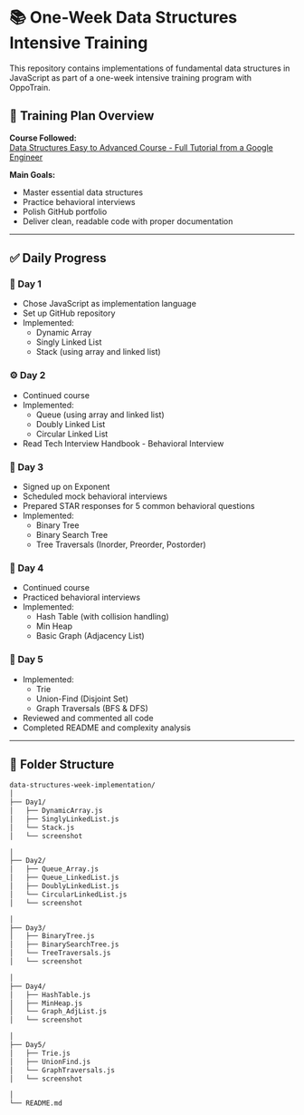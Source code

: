 # 📚 One-Week Data Structures Intensive Training

This repository contains implementations of fundamental data structures in JavaScript as part of a one-week intensive training program with OppoTrain.

## 📅 Training Plan Overview

**Course Followed:**  
[Data Structures Easy to Advanced Course - Full Tutorial from a Google Engineer](https://www.youtube.com/watch?v=RBSGKlAvoiM)

**Main Goals:**  
- Master essential data structures  
- Practice behavioral interviews  
- Polish GitHub portfolio  
- Deliver clean, readable code with proper documentation

---

## ✅ Daily Progress

### 🚀 Day 1  
- Chose JavaScript as implementation language  
- Set up GitHub repository  
- Implemented:  
  - Dynamic Array  
  - Singly Linked List  
  - Stack (using array and linked list)  

### ⚙️ Day 2  
- Continued course  
- Implemented:  
  - Queue (using array and linked list)  
  - Doubly Linked List  
  - Circular Linked List  
- Read Tech Interview Handbook - Behavioral Interview  

### 🌲 Day 3  
- Signed up on Exponent  
- Scheduled mock behavioral interviews  
- Prepared STAR responses for 5 common behavioral questions  
- Implemented:  
  - Binary Tree  
  - Binary Search Tree  
  - Tree Traversals (Inorder, Preorder, Postorder)  

### 🔐 Day 4  
- Continued course  
- Practiced behavioral interviews  
- Implemented:  
  - Hash Table (with collision handling)  
  - Min Heap  
  - Basic Graph (Adjacency List)  

### 🧠 Day 5  
- Implemented:  
  - Trie  
  - Union-Find (Disjoint Set)  
  - Graph Traversals (BFS & DFS)  
- Reviewed and commented all code  
- Completed README and complexity analysis  

---

## 📁 Folder Structure

```bash
data-structures-week-implementation/
│
├── Day1/
│   ├── DynamicArray.js
│   ├── SinglyLinkedList.js
│   └── Stack.js
│   └── screenshot

│
├── Day2/
│   ├── Queue_Array.js
│   ├── Queue_LinkedList.js
│   ├── DoublyLinkedList.js
│   └── CircularLinkedList.js
│   └── screenshot

│
├── Day3/
│   ├── BinaryTree.js
│   ├── BinarySearchTree.js
│   └── TreeTraversals.js
│   └── screenshot

│
├── Day4/
│   ├── HashTable.js
│   ├── MinHeap.js
│   └── Graph_AdjList.js
│   └── screenshot

│
├── Day5/
│   ├── Trie.js
│   ├── UnionFind.js
│   └── GraphTraversals.js
│   └── screenshot

│
└── README.md
